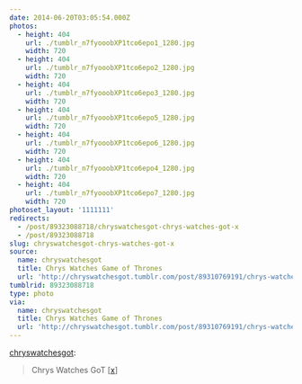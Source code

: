 ```yaml
---
date: 2014-06-20T03:05:54.000Z
photos:
  - height: 404
    url: ./tumblr_n7fyooobXP1tco6epo1_1280.jpg
    width: 720
  - height: 404
    url: ./tumblr_n7fyooobXP1tco6epo2_1280.jpg
    width: 720
  - height: 404
    url: ./tumblr_n7fyooobXP1tco6epo3_1280.jpg
    width: 720
  - height: 404
    url: ./tumblr_n7fyooobXP1tco6epo5_1280.jpg
    width: 720
  - height: 404
    url: ./tumblr_n7fyooobXP1tco6epo6_1280.jpg
    width: 720
  - height: 404
    url: ./tumblr_n7fyooobXP1tco6epo4_1280.jpg
    width: 720
  - height: 404
    url: ./tumblr_n7fyooobXP1tco6epo7_1280.jpg
    width: 720
photoset_layout: '1111111'
redirects:
  - /post/89323088718/chryswatchesgot-chrys-watches-got-x
  - /post/89323088718
slug: chryswatchesgot-chrys-watches-got-x
source:
  name: chryswatchesgot
  title: Chrys Watches Game of Thrones
  url: 'http://chryswatchesgot.tumblr.com/post/89310769191/chrys-watches-got-x'
tumblrid: 89323088718
type: photo
via:
  name: chryswatchesgot
  title: Chrys Watches Game of Thrones
  url: 'http://chryswatchesgot.tumblr.com/post/89310769191/chrys-watches-got-x'
---
```

<p><a href="http://chryswatchesgot.tumblr.com/post/89310769191/chrys-watches-got-x" class="tumblr_blog">chryswatchesgot</a>:</p>

<blockquote><p>Chrys Watches GoT [<a href="http://chryswatchesgot.tumblr.com/">x</a>]</p></blockquote>
